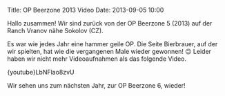 Title: OP Beerzone 2013 Video
Date: 2013-09-05 10:00

Hallo zusammen! Wir sind zurück von der OP Beerzone 5 (2013) auf der Ranch Vranov nähe Sokolov (CZ).

Es war wie jedes Jahr eine hammer geile OP. Die Seite Bierbrauer, auf der wir spielten, hat wie die vergangenen Male wieder gewonnen! 😉 Leider haben wir nicht mehr Videoaufnahmen als das folgende Video.

{youtube}LbNFlao8zvU

Wir sehen uns zum nächsten Jahr, zur OP Beerzone 6, wieder!
